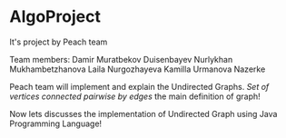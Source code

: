 # AlgoProject
It's project by Peach team

Team members:
Damir Muratbekov
Duisenbayev Nurlykhan
Mukhambetzhanova Laila
Nurgozhayeva Kamilla
Urmanova Nazerke

Peach team will implement and explain the Undirected Graphs. *Set of vertices connected pairwise by edges* the main definition of graph!

Now lets discusses the implementation of Undirected Graph using Java Programming Language!
